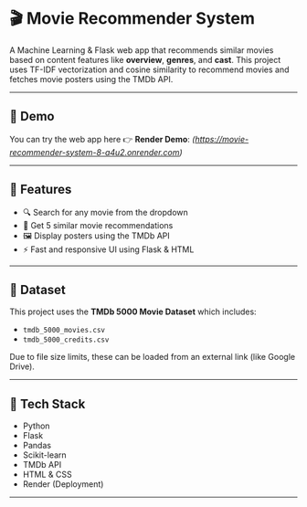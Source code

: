 # 🎬 Movie Recommender System

A Machine Learning & Flask web app that recommends similar movies based on content features like **overview**, **genres**, and **cast**. This project uses TF-IDF vectorization and cosine similarity to recommend movies and fetches movie posters using the TMDb API.

---

## 🚀 Demo

You can try the web app here 👉 **Render Demo**:  *(https://movie-recommender-system-8-a4u2.onrender.com)*


---

## 📌 Features

- 🔍 Search for any movie from the dropdown
- 🎥 Get 5 similar movie recommendations
- 🖼️ Display posters using the TMDb API
- ⚡ Fast and responsive UI using Flask & HTML

---

## 📁 Dataset

This project uses the **TMDb 5000 Movie Dataset** which includes:
- `tmdb_5000_movies.csv`
- `tmdb_5000_credits.csv`

Due to file size limits, these can be loaded from an external link (like Google Drive).

---

## 🧠 Tech Stack

- Python
- Flask
- Pandas
- Scikit-learn
- TMDb API
- HTML & CSS
- Render (Deployment)

---
